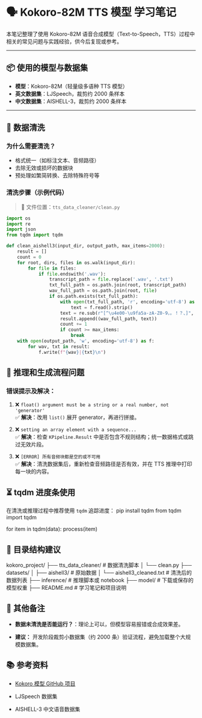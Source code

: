# 🗣️ Kokoro-82M TTS 模型 学习笔记

本笔记整理了使用 Kokoro-82M 语音合成模型（Text-to-Speech，TTS）过程中相关的常见问题与实践经验，供今后复现或参考。

---

## 📦 使用的模型与数据集

- **模型**：Kokoro-82M（轻量级多语种 TTS 模型）
- **英文数据集**：LJSpeech，裁剪约 2000 条样本
- **中文数据集**：AISHELL-3，裁剪约 2000 条样本

---

## 🧹 数据清洗

### 为什么需要清洗？

- 格式统一（如标注文本、音频路径）
- 去除无效或损坏的数据块
- 预处理如繁简转换、去除特殊符号等

### 清洗步骤（示例代码）

> 🔧 文件位置：`tts_data_cleaner/clean.py`

```python
import os
import re
import json
from tqdm import tqdm

def clean_aishell3(input_dir, output_path, max_items=2000):
    result = []
    count = 0
    for root, dirs, files in os.walk(input_dir):
        for file in files:
            if file.endswith('.wav'):
                transcript_path = file.replace('.wav', '.txt')
                txt_full_path = os.path.join(root, transcript_path)
                wav_full_path = os.path.join(root, file)
                if os.path.exists(txt_full_path):
                    with open(txt_full_path, 'r', encoding='utf-8') as f:
                        text = f.read().strip()
                    text = re.sub(r"[^\u4e00-\u9fa5a-zA-Z0-9，。！？、]", "", text)
                    result.append((wav_full_path, text))
                    count += 1
                    if count >= max_items:
                        break
    with open(output_path, 'w', encoding='utf-8') as f:
        for wav, txt in result:
            f.write(f"{wav}|{txt}\n")

```
## 🚀 推理和生成流程问题

### 错误提示及解决：

1. ❌ `float() argument must be a string or a real number, not 'generator'`  
    ✅ **解决**：改用 `list()` 展开 generator，再进行拼接。
    
2. ❌ `setting an array element with a sequence...`  
    ✅ **解决**：检查 `KPipeline.Result` 中是否包含不规则结构；统一数据格式或跳过无效片段。
    
3. ❌ `[ERROR] 所有音频块都是空的或不可用`  
    ✅ **解决**：清洗数据集后，重新检查音频路径是否有效，并在 TTS 推理中打印每一块的内容。
## ⏳ tqdm 进度条使用

在清洗或推理过程中推荐使用 `tqdm` 追踪进度：
pip install tqdm
from tqdm import tqdm

for item in tqdm(data):
    process(item)
## 📂 目录结构建议
kokoro_project/
├── tts_data_cleaner/        # 数据清洗脚本
│   └── clean.py
├── datasets/
│   ├── aishell3/            # 原始数据
│   └── aishell3_cleaned.txt # 清洗后的数据列表
├── inference/               # 推理脚本或 notebook
├── model/                   # 下载或保存的模型权重
├── README.md                # 学习笔记和项目说明
## 📌 其他备注

- **数据未清洗是否能运行？**：理论上可以，但模型容易报错或合成效果差。
    
- **建议：** 开发阶段裁剪小数据集（约 2000 条）验证流程，避免加载整个大规模数据集。
## 📚 参考资料

- [Kokoro 模型 GitHub 项目](https://github.com/Plachtaa/kokoro)
    
- LJSpeech 数据集
    
- AISHELL-3 中文语音数据集


